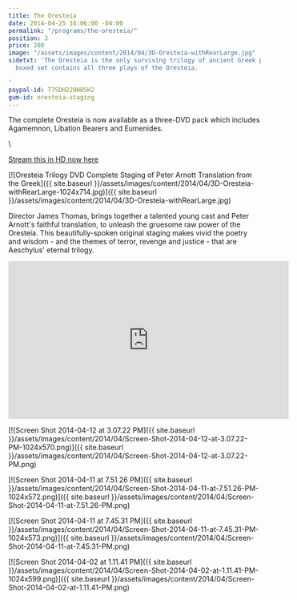 ```yaml
---
title: The Oresteia
date: 2014-04-25 16:06:00 -04:00
permalink: "/programs/the-oresteia/"
position: 3
price: 200
image: "/assets/images/content/2014/04/3D-Oresteia-withRearLarge.jpg"
sidetxt: 'The Oresteia is the only surviving trilogy of ancient Greek plays. This
  boxed set contains all three plays of the Oresteia.

'
paypal-id: T7SDH228HB5H2
gum-id: oresteia-staging
---
```


The complete Oresteia is now available as a three-DVD pack which includes Agamemnon, Libation Bearers and Eumenides.

<script src="https://gumroad.com/js/gumroad.js"></script>\
<a class="gumroad-button" href="https://macmillanfilms.gumroad.com/l/LAqyt?wanted=true">Stream this in HD now here</a>

\[!\[Oresteia Trilogy DVD Complete Staging of Peter Arnott Translation from the Greek\]({{ site.baseurl }}/assets/images/content/2014/04/3D-Oresteia-withRearLarge-1024x714.jpg)\]({{ site.baseurl }}/assets/images/content/2014/04/3D-Oresteia-withRearLarge.jpg)

Director James Thomas, brings together a talented young cast and Peter Arnott's faithful translation, to unleash the gruesome raw power of the Oresteia. This beautifully-spoken original staging makes vivid the poetry and wisdom - and the themes of terror, revenge and justice - that are Aeschylus' eternal trilogy.

<iframe src="https://www.youtube.com/embed/I_BBr20t_gA?rel=0&modestbranding=1&autohide=1" class="yt" width="560" height="315" frameborder="0" allowfullscreen="allowfullscreen"></iframe>

\[!\[Screen Shot 2014-04-12 at 3.07.22 PM\]({{ site.baseurl }}/assets/images/content/2014/04/Screen-Shot-2014-04-12-at-3.07.22-PM-1024x570.png)\]({{ site.baseurl }}/assets/images/content/2014/04/Screen-Shot-2014-04-12-at-3.07.22-PM.png)

\[!\[Screen Shot 2014-04-11 at 7.51.26 PM\]({{ site.baseurl }}/assets/images/content/2014/04/Screen-Shot-2014-04-11-at-7.51.26-PM-1024x572.png)\]({{ site.baseurl }}/assets/images/content/2014/04/Screen-Shot-2014-04-11-at-7.51.26-PM.png)

\[!\[Screen Shot 2014-04-11 at 7.45.31 PM\]({{ site.baseurl }}/assets/images/content/2014/04/Screen-Shot-2014-04-11-at-7.45.31-PM-1024x573.png)\]({{ site.baseurl }}/assets/images/content/2014/04/Screen-Shot-2014-04-11-at-7.45.31-PM.png)

\[!\[Screen Shot 2014-04-02 at 1.11.41 PM\]({{ site.baseurl }}/assets/images/content/2014/04/Screen-Shot-2014-04-02-at-1.11.41-PM-1024x599.png)\]({{ site.baseurl }}/assets/images/content/2014/04/Screen-Shot-2014-04-02-at-1.11.41-PM.png)